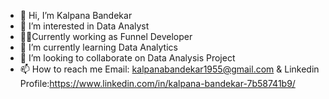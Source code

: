 - 👋 Hi, I’m Kalpana Bandekar
- 👀 I’m interested in Data Analyst
- 👩‍💻Currently working as Funnel Developer
- 🌱 I’m currently learning Data Analytics
- 💞️ I’m looking to collaborate on Data Analysis Project
- 📫 How to reach me Email: kalpanabandekar1955@gmail.com & Linkedin Profile:https://www.linkedin.com/in/kalpana-bandekar-7b58741b9/

<!---
KalpanaBandekar/KalpanaBandekar is a ✨ special ✨ repository because its `README.md` (this file) appears on your GitHub profile.
You can click the Preview link to take a look at your changes.
--->

